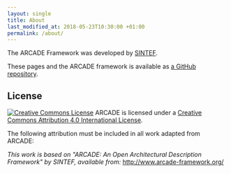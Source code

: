 ```yaml
---
layout: single
title: About
last_modified_at: 2018-05-23T10:30:00 +01:00
permalink: /about/
---
```


The ARCADE Framework was developed by [SINTEF](http://www.sintef.no).

These pages and the ARCADE framework is available as [a GitHub repository](https://github.com/opendatalab-no/arcade-framework). 

## License

<a href="http://creativecommons.org/licenses/by/4.0/" rel="license"><img style="border-width: 0;" alt="Creative Commons License" src="http://i.creativecommons.org/l/by/4.0/88x31.png" /></a>
<span>ARCADE</span> is licensed under a <a href="http://creativecommons.org/licenses/by/4.0/" rel="license">Creative Commons Attribution 4.0 International License</a>.

The following attribution must be included in all work adapted from ARCADE:

<i>This work is based on "ARCADE: An Open Architectural Description Framework" by SINTEF, available from: </i><a href="http://www.arcade-framework.org/">http://www.arcade-framework.org/</a>

